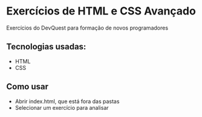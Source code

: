 # Exercícios de HTML e CSS Avançado
Exercícios do DevQuest para formação de novos programadores

## Tecnologias usadas:
- HTML
- CSS

## Como usar
- Abrir index.html, que está fora das pastas
- Selecionar um exercício para analisar
